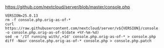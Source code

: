 https://github.com/nextcloud/server/blob/master/console.php

```shell
VERSION=25.0.13
rm -f console.php.orig-as-of-*
curl https://raw.githubusercontent.com/nextcloud/server/v${VERSION}/console.php -o console.php.orig-as-of-$(date +%Y-%m-%d)
sed -e '/If running with/,+1d' console.php.orig-as-of-* > console.php
diff -Naur console.php.orig-as-of-* console.php > console.php.patch
```
